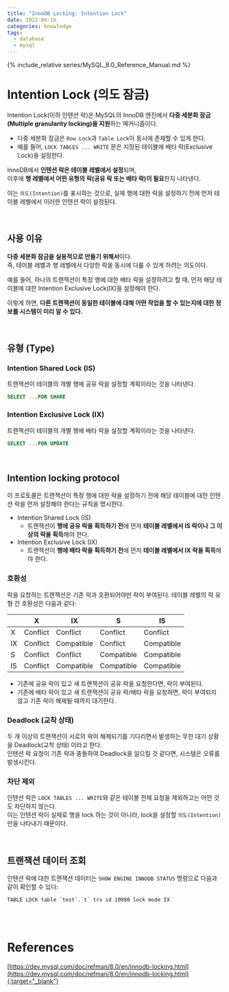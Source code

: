 ```yaml
---
title: "InnoDB Locking: Intention Lock"
date: 2022-04-16
categories: knowledge
tags:
  - database
  - mysql
---
```


{% include_relative series/MySQL_8.0_Reference_Manual.md %}

# Intention Lock (의도 잠금)

Intention Lock(이하 인텐션 락)은 MySQL의 InnoDB 엔진에서 **다중 세분화 잠금(Multiple granularity locking)을 지원**하는 메커니즘이다.

- 다중 세분화 잠금은 `Row Lock`과 `Table Lock`이 동시에 존재할 수 있게 한다.
- 예를 들어, `LOCK TABLES ... WRITE` 문은 지정된 테이블에 배타 락(Exclusive Lock)을 설정한다.

InnoDB에서 **인텐션 락은 테이블 레벨에서 설정**되며,  
이후에 **행 레벨에서 어떤 유형의 락(공유 락 또는 배타 락)이 필요**한지 나타낸다.

이는 `의도(Intention)`를 표시하는 것으로, 실제 행에 대한 락을 설정하기 전에 먼저 테이블 레벨에서 이러한 인텐션 락이 설정된다.

<br>

## 사용 이유

**다중 세분화 잠금을 실용적으로 만들기 위해서**이다.  
즉, 테이블 레벨과 행 레벨에서 다양한 락을 동시에 다룰 수 있게 하려는 의도이다.

예를 들어, 하나의 트랜잭션이 특정 행에 대한 배타 락을 설정하려고 할 때, 먼저 해당 테이블에 대한 Intention Exclusive Lock(IX)을 설정해야 한다.

이렇게 하면, **다른 트랜잭션이 동일한 테이블에 대해 어떤 작업을 할 수 있는지에 대한 정보를 시스템이 미리 알 수 있다.**

<br>

## 유형 (Type)

### Intention Shared Lock (IS)

트랜잭션이 테이블의 개별 행에 공유 락을 설정할 계획이라는 것을 나타낸다.

```sql
SELECT ...FOR SHARE
```

### Intention Exclusive Lock (IX)

트랜잭션이 테이블의 개별 행에 배타 락을 설정할 계획이라는 것을 나타낸다.

```sql
SELECT ...FOR UPDATE
```

<br>

## Intention locking protocol

이 프로토콜은 트랜잭션이 특정 행에 대한 락을 설정하기 전에 해당 테이블에 대한 인텐션 락을 먼저 설정해야 한다는 규칙을 명시한다.

- Intention Shared Lock (IS)
  - 트랜잭션이 **행에 공유 락을 획득하기 전**에 먼저 **테이블 레벨에서 IS 락이나 그 이상의 락을 획득**해야 한다.
- Intention Exclusive Lock (IX)
  - 트랜잭션이 **행에 배타 락을 획득하기 전**에 먼저 **테이블 레벨에서 IX 락을 획득**해야 한다.

### 호환성

락을 요청하는 트랜잭션은 기존 락과 호환되어야만 락이 부여된다.
테이블 레벨의 락 유형 간 호환성은 다음과 같다:

|    | X        | IX         | S          | IS         |
|----|----------|------------|------------|------------|
| X  | Conflict | Conflict   | Conflict   | Conflict   |
| IX | Conflict | Compatible | Conflict   | Compatible |
| S  | Conflict | Conflict   | Compatible | Compatible |
| IS | Conflict | Compatible | Compatible | Compatible |

- 기존에 공유 락이 있고 새 트랜잭션이 공유 락을 요청한다면, 락이 부여된다.  
- 기존에 배타 락이 있고 새 트랜잭션이 공유 락/배타 락을 요청하면, 락이 부여되지 않고 기존 락이 해제될 때까지 대기한다.


### Deadlock (교착 상태)

두 개 이상의 트랜잭션이 서로의 락이 해제되기를 기다리면서 발생하는 무한 대기 상황을 Deadlock(교착 상태) 이라고 한다.  
인텐션 락 요청이 기존 락과 충돌하여 Deadlock을 일으킬 것 같다면, 시스템은 오류를 발생시킨다.

### 차단 제외

인텐션 락은 `LOCK TABLES ... WRITE`와 같은 테이블 전체 요청을 제외하고는 어떤 것도 차단하지 않는다.  
이는 인텐션 락이 실제로 행을 lock 하는 것이 아니라, lock을 설정할 `의도(Intention)`만을 나타내기 때문이다. 

<br>

## 트랜잭션 데이터 조회

인텐션 락에 대한 트랜잭션 데이터는 `SHOW ENGINE INNODB STATUS` 명령으로 다음과 같이 확인할 수 있다:

```
TABLE LOCK table `test`.`t` trx id 10080 lock mode IX
```

<br>
<br>

# References

[https://dev.mysql.com/doc/refman/8.0/en/innodb-locking.html](https://dev.mysql.com/doc/refman/8.0/en/innodb-locking.html){:target="_blank"}<br>